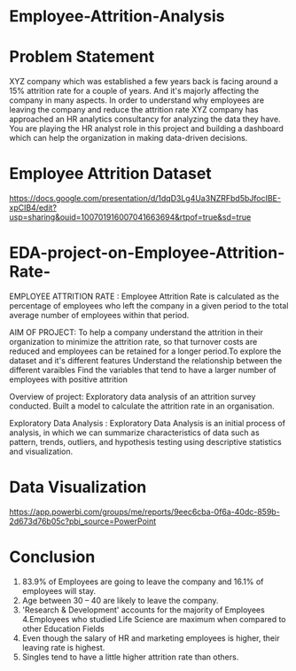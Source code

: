 # Employee-Attrition-Analysis
# Problem Statement
XYZ company which was established a few years back is facing around a 15% attrition rate for a couple of years. And it's majorly affecting the company in many aspects. In order to understand why employees are leaving the company and reduce the attrition rate XYZ company has approached an HR analytics consultancy for analyzing the data they have. You are playing the HR analyst role in this project and building a dashboard which can help the organization in making data-driven decisions.

# Employee Attrition Dataset
https://docs.google.com/presentation/d/1dqD3Lg4Ua3NZRFbd5bJfocIBE-xpCIB4/edit?usp=sharing&ouid=100701916007041663694&rtpof=true&sd=true

# EDA-project-on-Employee-Attrition-Rate-
EMPLOYEE ATTRITION RATE : Employee Attrition Rate is calculated as the percentage of employees who left the company in a given period to the total average number of employees within that period.

AIM OF PROJECT: To help a company understand the attrition in their organization to minimize the attrition rate, so that turnover costs are reduced and employees can be retained for a longer period.To explore the dataset and it's different features Understand the relationship between the different varaibles Find the variables that tend to have a larger number of employees with positive attrition

Overview of project: Exploratory data analysis of an attrition survey conducted. Built a model to calculate the attrition rate in an organisation.

Exploratory Data Analysis : Exploratory Data Analysis is an initial process of analysis, in which we can summarize characteristics of data such as pattern, trends, outliers, and hypothesis testing using descriptive statistics and visualization.

# Data Visualization
https://app.powerbi.com/groups/me/reports/9eec6cba-0f6a-40dc-859b-2d673d76b05c?pbi_source=PowerPoint

# Conclusion
1. 83.9% of Employees are going to leave the company and 16.1% of employees will stay.
2. Age between 30 – 40 are likely to leave the company.
3. 'Research & Development' accounts for the majority of Employees 
4.Employees who studied Life Science are maximum when compared to other Education Fields
5. Even though the salary of HR and marketing employees is higher, their leaving rate is highest.
6. Singles tend to have a little higher attrition rate than others.
